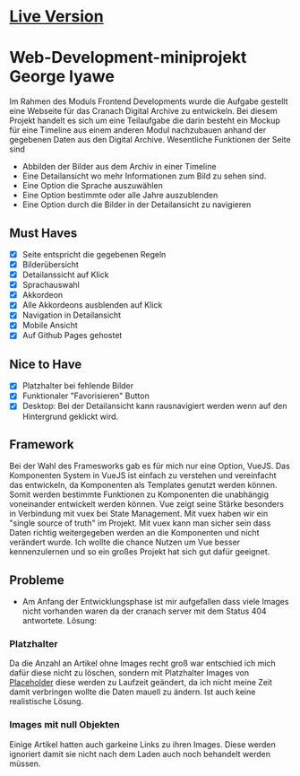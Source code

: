 # [Live Version](https://mi-classroom.github.io/miniprojekt-cd-Roid/)

# Web-Development-miniprojekt George Iyawe 

Im Rahmen des Moduls Frontend Developments wurde die Aufgabe gestellt eine Webseite für das Cranach Digital Archive zu entwickeln. Bei diesem Projekt handelt es sich um eine Teilaufgabe die darin besteht ein Mockup für eine Timeline aus einem anderen Modul nachzubauen anhand der gegebenen Daten aus den Digital Archive. Wesentliche Funktionen der Seite sind
- Abbilden der Bilder aus dem Archiv in einer Timeline 
- Eine Detailansicht wo mehr Informationen zum Bild zu sehen sind. 
- Eine Option die Sprache auszuwählen 
- Eine Option bestimmte oder alle Jahre auszublenden
- Eine Option durch die Bilder in der Detailansicht zu navigieren

## Must Haves 
  - [X] Seite entspricht die gegebenen Regeln
  - [X] Bilderübersicht
  - [X] Detailanssicht auf Klick
  - [X] Sprachauswahl
  - [X] Akkordeon
  - [X] Alle Akkordeons ausblenden auf Klick
  - [X] Navigation in Detailansicht
  - [X] Mobile Ansicht
  - [X] Auf Github Pages gehostet
  
  ## Nice to Have
  
  - [X] Platzhalter bei fehlende Bilder 
  - [X] Funktionaler "Favorisieren" Button
  - [X] Desktop: Bei der Detailansicht kann rausnavigiert werden wenn auf den Hintergrund geklickt wird.
  
  ## Framework 
  Bei der Wahl des Framesworks gab es für mich nur eine Option, VueJS. Das Komponenten System in VueJS ist einfach zu verstehen und vereinfacht das entwickeln, da Komponenten als Templates genutzt werden können. Somit werden bestimmte Funktionen zu Komponenten die unabhängig voneinander entwickelt werden können. Vue zeigt seine Stärke besonders in Verbindung mit vuex bei State Management. Mit vuex haben wir ein "single source of truth" im Projekt. Mit vuex kann man sicher sein dass Daten richtig weitergegeben werden an die Komponenten und nicht verändert wurde. Ich wollte die chance Nutzen um Vue besser kennenzulernen und so ein großes Projekt hat sich gut dafür geeignet.
  
  ##  Probleme
  
 - Am Anfang der Entwicklungsphase ist mir aufgefallen dass viele Images nicht vorhanden waren da der cranach server mit dem Status 404 antwortete.
  Lösung: 
  
  ### Platzhalter
  Da die Anzahl an Artikel ohne Images recht groß war entschied ich mich dafür diese nicht zu löschen, sondern mit Platzhalter Images von [Placeholder](https://placeholder.com/) diese werden zu Laufzeit geändert, da ich nicht meine Zeit damit verbringen wollte die Daten mauell zu ändern. Ist auch keine realistische Lösung. 
  
  ### Images mit null Objekten
  Einige Artikel hatten auch garkeine Links zu ihren Images. Diese werden ignoriert damit sie nicht nach dem Laden auch noch behandelt werden müssen.
  
 
